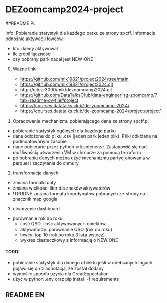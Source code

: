 # DEZoomcamp2024-project

##README PL 

Info: Pobieranie statystyk dla każdego parku ze strony spcff. Informacje odnośnie aktywacji łowców.
- kto i kiedy aktywował
- ile zrobił łączności
- czy pobrany park nadal jest NEW ONE

0. Ważne linki:
   - https://github.com/mik19821/project2024/tree/main
   - https://github.com/mik19821/project2024.git
   - http://gitea:3000/mik/dezoomcamp2024.git
   - https://github.com/DataTalksClub/data-engineering-zoomcamp/?tab=readme-ov-file#project
   - https://courses.datatalks.club/de-zoomcamp-2024/
   - https://courses.datatalks.club/de-zoomcamp-2024/project/project1

1. Opracowanie mechanizmu pobierającego dane ze strony spcff.pl
- pobieranie statystyk ogólnych dla każdego parku 
- dane odłożone do pliku .csv (jeden park jeden plik). Pliki odkłdane na podmontowanym zasobie.
- dane pobierane przez python w kontenerze. Zastanowić się nad możliwością utworzenia VM w chmurze za pomocą terraform
- po pobraniu danych można użyć mechanizmu partycjonowania w parquet i zaczytania do chmury

2. transformacja danych:
- zmiana formatu daty
- zmiana wielkości liter dla znaków aktywatorów
- !TRUDNE zmiana formatu koordynatów pobranych ze strony na znacznik map googla

3. utworzenie dashboard
- porównanie rok do roku:
  - ilość QSO, ilość aktywowanych obiektów
  - aktywatorzy: porównanie QSO (rok do roku)
  - łowcy: top 10 (rok po roku 3 lata wstecz)
  - wykres ciasteczkowy z informacją o NEW ONE

#### TODO:
- pobieranie statystyk dla danego obiektu jeśli w odebranych logach pojawi się on z adnotacją, że został dodany
- wymyślić sposób użycia dla GreatExpectation
- użyć w python .env oraz pip install -f requirements

## README EN